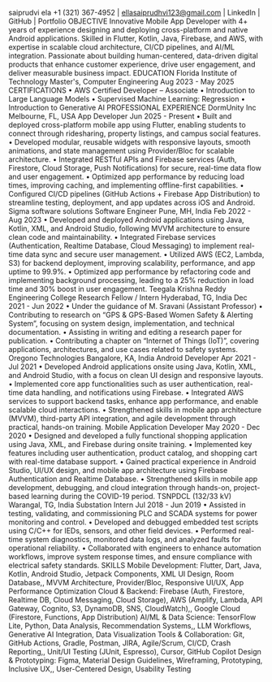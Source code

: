 saiprudvi ela
+1 (321) 367-4952 | ellasaiprudhvi123@gmail.com | LinkedIn | GitHub | Portfolio
OBJECTIVE
Innovative Mobile App Developer with 4+ years of experience designing and deploying cross-platform and native
Android applications. Skilled in Flutter, Kotlin, Java, Firebase, and AWS, with expertise in scalable cloud architecture,
CI/CD pipelines, and AI/ML integration. Passionate about building human-centered, data-driven digital products that
enhance customer experience, drive user engagement, and deliver measurable business impact.
EDUCATION
Florida Institute of Technology Master's, Computer Engineering
Aug 2023 - May 2025
CERTIFICATIONS
• AWS Certified Developer – Associate
• Introduction to Large Language Models
• Supervised Machine Learning: Regression
• Introduction to Generative AI
PROFESSIONAL EXPERIENCE
DormUnity Inc Melbourne, FL, USA
App Developer Jun 2025 - Present
• Built and deployed cross-platform mobile app using Flutter, enabling students to connect through ridesharing,
property listings, and campus social features.
• Developed modular, reusable widgets with responsive layouts, smooth animations, and state management using
Provider/Bloc for scalable architecture.
• Integrated RESTful APIs and Firebase services (Auth, Firestore, Cloud Storage, Push Notifications) for secure,
real-time data flow and user engagement.
• Optimized app performance by reducing load times, improving caching, and implementing offline-first
capabilities.
• Configured CI/CD pipelines (GitHub Actions + Firebase App Distribution) to streamline testing, deployment,
and app updates across iOS and Android.
Sigma software solutions Software Engineer Pune, MH, India
Feb 2022 - Aug 2023
• Developed and deployed Android applications using Java, Kotlin, XML, and Android Studio, following MVVM
architecture to ensure clean code and maintainability.
• Integrated Firebase services (Authentication, Realtime Database, Cloud Messaging) to implement real-time data
sync and secure user management.
• Utilized AWS (EC2, Lambda, S3) for backend deployment, improving scalability, performance, and app uptime
to 99.9%.
• Optimized app performance by refactoring code and implementing background processing, leading to a 25%
reduction in load time and 30% boost in user engagement.
Teegala Krishna Reddy Engineering College Research Fellow / Intern Hyderabad, TG, India
Dec 2021 - Jun 2022
• Under the guidance of M. Sravani (Assistant Professor)
• Contributing to research on “GPS & GPS-Based Women Safety & Alerting System”, focusing on system design,
implementation, and technical documentation.
• Assisting in writing and editing a research paper for publication.
• Contributing a chapter on “Internet of Things (IoT)”, covering applications, architectures, and use cases related
to safety systems.
Oregono Technologies Bangalore, KA, India
Android Developer Apr 2021 - Jul 2021
• Developed Android applications onsite using Java, Kotlin, XML, and Android Studio, with a focus on clean UI
design and responsive layouts.
• Implemented core app functionalities such as user authentication, real-time data handling, and notifications using
Firebase.
• Integrated AWS services to support backend tasks, enhance app performance, and enable scalable cloud
interactions.
• Strengthened skills in mobile app architecture (MVVM), third-party API integration, and agile development
through practical, hands-on training.
Mobile Application Developer May 2020 - Dec 2020
• Designed and developed a fully functional shopping application using Java, XML, and Firebase during onsite
training.
• Implemented key features including user authentication, product catalog, and shopping cart with real-time
database support.
• Gained practical experience in Android Studio, UI/UX design, and mobile app architecture using Firebase
Authentication and Realtime Database.
• Strengthened skills in mobile app development, debugging, and cloud integration through hands-on,
project-based learning during the COVID-19 period.
TSNPDCL (132/33 kV) Warangal, TG, India
Substation Intern Jul 2018 - Jun 2019
• Assisted in testing, validating, and commissioning PLC and SCADA systems for power monitoring and control.
• Developed and debugged embedded test scripts using C/C++ for IEDs, sensors, and other field devices.
• Performed real-time system diagnostics, monitored data logs, and analyzed faults for operational reliability.
• Collaborated with engineers to enhance automation workflows, improve system response times, and ensure
compliance with electrical safety standards.
SKILLS
Mobile Development: Flutter, Dart, Java, Kotlin, Android Studio, Jetpack Components, XML UI Design, Room
Database,, MVVM Architecture, Provider/Bloc, Responsive UI/UX, App Performance Optimization
Cloud & Backend: Firebase (Auth, Firestore, Realtime DB, Cloud Messaging, Cloud Storage), AWS (Amplify,
Lambda, API Gateway, Cognito, S3, DynamoDB, SNS, CloudWatch),, Google Cloud (Firestore, Functions, App
Distribution)
AI/ML & Data Science: TensorFlow Lite, Python, Data Analysis, Recommendation Systems,, LLM Workflows,
Generative AI Integration, Data Visualization
Tools & Collaboration: Git, GitHub Actions, Gradle, Postman, JIRA, Agile/Scrum, CI/CD, Crash Reporting,,
Unit/UI Testing (JUnit, Espresso), Cursor, GitHub Copilot
Design & Prototyping: Figma, Material Design Guidelines, Wireframing, Prototyping, Inclusive UX,,
User-Centered Design, Usability Testing